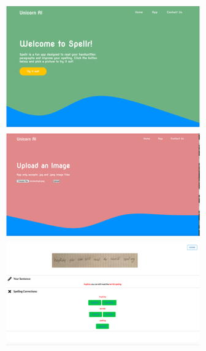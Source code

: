 ![HomePage](Images/HomePage.png)

![UploadPage](Images/Upload.png)

![Corrections](Images/Corrections.png)
